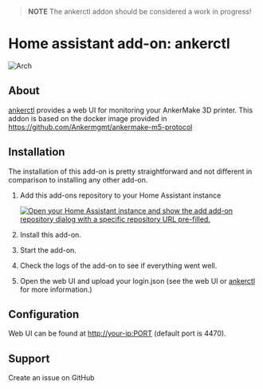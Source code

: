 > **NOTE**
> The ankerctl addon should be considered a work in progress!

# Home assistant add-on: ankerctl
![Arch](https://img.shields.io/badge/dynamic/yaml?color=success&label=Arch&query=%24.arch&url=https%3A%2F%2Fraw.githubusercontent.com%2Fankermgmt%2Fankermgmt-hassio-addons%2Fmaster%2Fankerctl%2Fconfig.yaml)

## About
[ankerctl](https://github.com/Ankermgmt/ankermake-m5-protocol) provides a web UI for monitoring your AnkerMake 3D printer.
This addon is based on the docker image provided in https://github.com/Ankermgmt/ankermake-m5-protocol

## Installation
The installation of this add-on is pretty straightforward and not different in comparison to installing any other add-on.

1. Add this add-ons repository to your Home Assistant instance

   [![Open your Home Assistant instance and show the add add-on repository dialog with a specific repository URL pre-filled.](https://my.home-assistant.io/badges/supervisor_add_addon_repository.svg)](https://my.home-assistant.io/redirect/supervisor_add_addon_repository/?repository_url=https%3A%2F%2Fgithub.com%2Fankermgmt%2Fankermgmt-hassio-addons)
2. Install this add-on.
3. Start the add-on.
4. Check the logs of the add-on to see if everything went well.
5. Open the web UI and upload your login.json (see the web UI or [ankerctl](https://github.com/Ankermgmt/ankermake-m5-protocol) for more information.)

## Configuration
Web UI can be found at <http://your-ip:PORT> (default port is 4470).

## Support
Create an issue on GitHub
